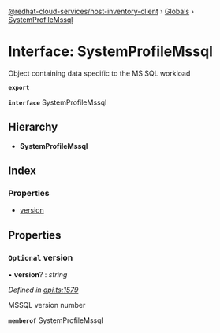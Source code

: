 [@redhat-cloud-services/host-inventory-client](../README.md) › [Globals](../globals.md) › [SystemProfileMssql](systemprofilemssql.md)

# Interface: SystemProfileMssql

Object containing data specific to the MS SQL workload

**`export`** 

**`interface`** SystemProfileMssql

## Hierarchy

* **SystemProfileMssql**

## Index

### Properties

* [version](systemprofilemssql.md#optional-version)

## Properties

### `Optional` version

• **version**? : *string*

*Defined in [api.ts:1579](https://github.com/RedHatInsights/javascript-clients.gi/blob/master/packages/host-inventory/api.ts#L1579)*

MSSQL version number

**`memberof`** SystemProfileMssql
